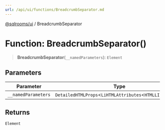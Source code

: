 ```yaml
---
url: /api/ui/functions/BreadcrumbSeparator.md
---
```

[@sqlrooms/ui](../index.md) / BreadcrumbSeparator

# Function: BreadcrumbSeparator()

> **BreadcrumbSeparator**(`__namedParameters`): `Element`

## Parameters

| Parameter | Type |
| ------ | ------ |
| `__namedParameters` | `DetailedHTMLProps`<`LiHTMLAttributes`<`HTMLLIElement`>> |

## Returns

`Element`
